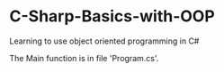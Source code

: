 # C-Sharp-Basics-with-OOP
Learning to use object oriented programming in C#

The Main function is in file 'Program.cs'.
